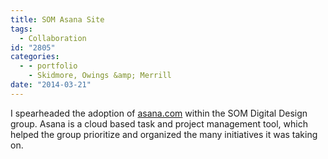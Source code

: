 ```yaml
---
title: SOM Asana Site
tags:
  - Collaboration
id: "2805"
categories:
  - - portfolio
    - Skidmore, Owings &amp; Merrill
date: "2014-03-21"
---
```


I spearheaded the adoption of [asana.com](http://www.asana.com) within the SOM Digital Design group. Asana is a cloud based task and project management tool, which helped the group prioritize and organized the many initiatives it was taking on.
